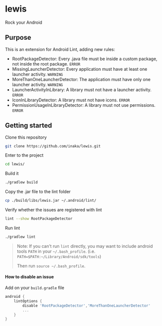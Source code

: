 # lewis
Rock your Android

## Purpose

This is an extension for Android Lint, adding new rules:
* RootPackageDetector: Every .java file must be inside a custom package, not inside the root package. `ERROR`
* MissingLauncherDetector: Every application must have at least one launcher activity. `WARNING`
* MoreThanOneLauncherDetector: The application must have only one launcher activity. `WARNING`
* LauncherActivityInLibrary: A library must not have a launcher activity. `ERROR`
* IconInLibraryDetector: A library must not have icons. `ERROR`
* PermissionUsageInLibraryDetector: A library must not use permissions. `ERROR`

## Getting started

Clone this repository
```bash
git clone https://github.com/inaka/lewis.git
```

Enter to the project
```bash
cd lewis/
```

Build it
```bash
./gradlew build
```

Copy the .jar file to the lint folder
```bash
cp ./build/libs/lewis.jar ~/.android/lint/
```

Verify whether the issues are registered with lint
```bash
lint --show RootPackageDetector
```

Run lint
```bash
./gradlew lint
```
>   Note: If you can't run `lint` directly, you may want to include android tools `PATH` in your `~/.bash_profile`. (i.e. `PATH=$PATH:~/Library/Android/sdk/tools`)
>
>    Then run `source ~/.bash_profile`.

#### How to disable an issue
 Add on your `build.gradle` file
```groovy
android {
    lintOptions {
        disable 'RootPackageDetector','MoreThanOneLauncherDetector'
        ...
    }
}
```